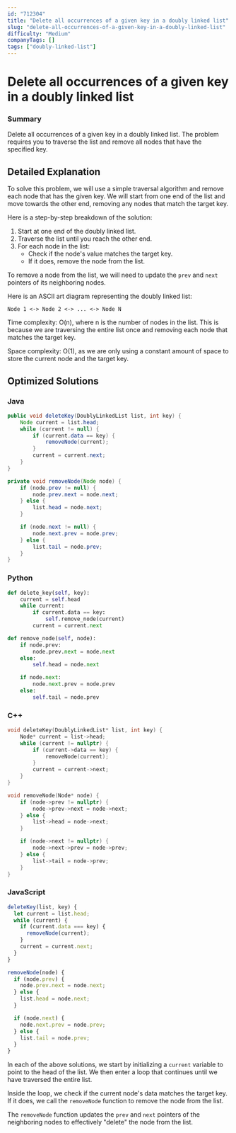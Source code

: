 ```yaml
---
id: "712304"
title: "Delete all occurrences of a given key in a doubly linked list"
slug: "delete-all-occurrences-of-a-given-key-in-a-doubly-linked-list"
difficulty: "Medium"
companyTags: []
tags: ["doubly-linked-list"]
---
```


**Delete all occurrences of a given key in a doubly linked list**
=====================================================

### Summary
Delete all occurrences of a given key in a doubly linked list. The problem requires you to traverse the list and remove all nodes that have the specified key.

## Detailed Explanation
To solve this problem, we will use a simple traversal algorithm and remove each node that has the given key. We will start from one end of the list and move towards the other end, removing any nodes that match the target key.

Here is a step-by-step breakdown of the solution:

1.  Start at one end of the doubly linked list.
2.  Traverse the list until you reach the other end.
3.  For each node in the list:
    *   Check if the node's value matches the target key.
    *   If it does, remove the node from the list.

To remove a node from the list, we will need to update the `prev` and `next` pointers of its neighboring nodes.

Here is an ASCII art diagram representing the doubly linked list:
```
Node 1 <-> Node 2 <-> ... <-> Node N
```

Time complexity: O(n), where n is the number of nodes in the list. This is because we are traversing the entire list once and removing each node that matches the target key.

Space complexity: O(1), as we are only using a constant amount of space to store the current node and the target key.

## Optimized Solutions
### Java
```java
public void deleteKey(DoublyLinkedList list, int key) {
    Node current = list.head;
    while (current != null) {
        if (current.data == key) {
            removeNode(current);
        }
        current = current.next;
    }
}

private void removeNode(Node node) {
    if (node.prev != null) {
        node.prev.next = node.next;
    } else {
        list.head = node.next;
    }

    if (node.next != null) {
        node.next.prev = node.prev;
    } else {
        list.tail = node.prev;
    }
}
```

### Python
```python
def delete_key(self, key):
    current = self.head
    while current:
        if current.data == key:
            self.remove_node(current)
        current = current.next

def remove_node(self, node):
    if node.prev:
        node.prev.next = node.next
    else:
        self.head = node.next

    if node.next:
        node.next.prev = node.prev
    else:
        self.tail = node.prev
```

### C++
```cpp
void deleteKey(DoublyLinkedList* list, int key) {
    Node* current = list->head;
    while (current != nullptr) {
        if (current->data == key) {
            removeNode(current);
        }
        current = current->next;
    }
}

void removeNode(Node* node) {
    if (node->prev != nullptr) {
        node->prev->next = node->next;
    } else {
        list->head = node->next;
    }

    if (node->next != nullptr) {
        node->next->prev = node->prev;
    } else {
        list->tail = node->prev;
    }
}
```

### JavaScript
```javascript
deleteKey(list, key) {
  let current = list.head;
  while (current) {
    if (current.data === key) {
      removeNode(current);
    }
    current = current.next;
  }
}

removeNode(node) {
  if (node.prev) {
    node.prev.next = node.next;
  } else {
    list.head = node.next;
  }

  if (node.next) {
    node.next.prev = node.prev;
  } else {
    list.tail = node.prev;
  }
}
```

In each of the above solutions, we start by initializing a `current` variable to point to the head of the list. We then enter a loop that continues until we have traversed the entire list.

 Inside the loop, we check if the current node's data matches the target key. If it does, we call the `removeNode` function to remove the node from the list.

The `removeNode` function updates the `prev` and `next` pointers of the neighboring nodes to effectively "delete" the node from the list.